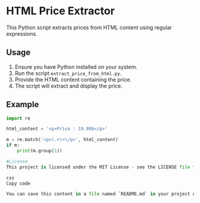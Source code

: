 # HTML Price Extractor

This Python script extracts prices from HTML content using regular expressions.

## Usage

1. Ensure you have Python installed on your system.
2. Run the script `extract_price_from_html.py`.
3. Provide the HTML content containing the price.
4. The script will extract and display the price.

## Example

```python
import re

html_content = '<p>Price : 19.99$</p>'

m = re.match('<p>(.+)<\/p>', html_content)
if m:
    print(m.group(1))

#License
This project is licensed under the MIT License - see the LICENSE file for details.

css
Copy code

You can save this content in a file named `README.md` in your project direct